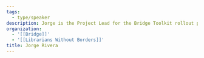 ```yaml
---
tags:
  - type/speaker
description: Jorge is the Project Lead for the Bridge Toolkit rollout province-wide. His role is to ensure library administrators know how to use Bridge effectively in order to communicate value and identify areas where more support is needed.
organization:
  - '[[Bridge]]'
  - '[[Librarians Without Borders]]'
title: Jorge Rivera
---
```


